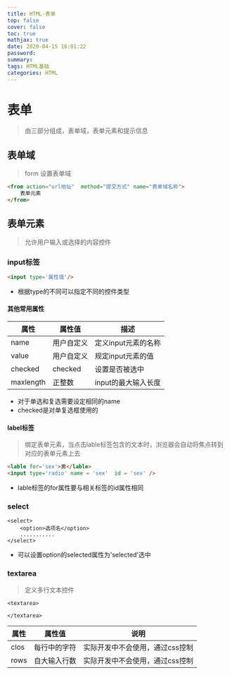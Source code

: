 ```yaml
---
title: HTML-表单
top: false
cover: false
toc: true
mathjax: true
date: 2020-04-15 16:01:22
password:
summary:
tags: HTML基础
categories: HTML
---
```


# 表单

> 由三部分组成，表单域，表单元素和提示信息



## 表单域

>  form 设置表单域

```html
<from action="url地址"  method="提交方式" name="表单域名称">
    表单元素
</from>
```

## 表单元素

> 允许用户输入或选择的内容控件

### input标签

```html
<input type='属性值'/>
```

+ 根据type的不同可以指定不同的控件类型


#### 其他常用属性

| 属性      | 属性值     | 描述                |
| --------- | ---------- | ------------------- |
| name      | 用户自定义 | 定义input元素的名称 |
| value     | 用户自定义 | 规定input元素的值   |
| checked   | checked    | 设置是否被选中      |
| maxlength | 正整数     | input的最大输入长度 |

+ 对于单选和复选需要设定相同的name
+ checked是对单复选框使用的

####   label标签

> 绑定表单元素，当点击lable标签包含的文本时，浏览器会自动将焦点转到对应的表单元素上去

```html
<lable for='sex'>男</lable>
<input type='radio' name = 'sex'  id = 'sex' />
```

+ lable标签的for属性要与相关标签的id属性相同

### select

```html1
<select>
	<option>选项名</option>
	...........
</select>
```

+ 可以设置option的selected属性为'selected'选中

### textarea

> 定义多行文本控件

```
<textarea>

</textarea>
```

| 属性 | 属性值       | 说明                            |
| ---- | ------------ | ------------------------------- |
| clos | 每行中的字符 | 实际开发中不会使用，通过css控制 |
| rows | 自大输入行数 | 实际开发中不会使用，通过css控制 |

